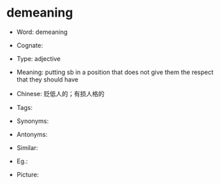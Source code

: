 # demeaning

- Word: demeaning
- Cognate: 

- Type: adjective
- Meaning: putting sb in a position that does not give them the respect that they should have
- Chinese: 贬低人的；有损人格的
- Tags: 
- Synonyms: 
- Antonyms: 
- Similar: 
- Eg.: 
- Picture: 

